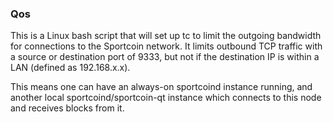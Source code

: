 ### Qos ###

This is a Linux bash script that will set up tc to limit the outgoing bandwidth for connections to the Sportcoin network. It limits outbound TCP traffic with a source or destination port of 9333, but not if the destination IP is within a LAN (defined as 192.168.x.x).

This means one can have an always-on sportcoind instance running, and another local sportcoind/sportcoin-qt instance which connects to this node and receives blocks from it.
